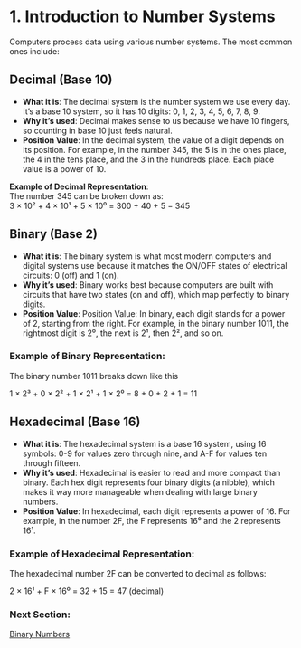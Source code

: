 # 1. Introduction to Number Systems

Computers process data using various number systems. The most common ones include:

## **Decimal (Base 10)**  
- **What it is**: The decimal system is the number system we use every day. It’s a base 10 system, so it has 10 digits: 0, 1, 2, 3, 4, 5, 6, 7, 8, 9.
- **Why it’s used**:  Decimal makes sense to us because we have 10 fingers, so counting in base 10 just feels natural.
- **Position Value**: In the decimal system, the value of a digit depends on its position. For example, in the number 345, the 5 is in the ones place, the 4 in the tens place, and the 3 in the hundreds place. Each place value is a power of 10.

**Example of Decimal Representation**:  
The number 345 can be broken down as:  
3 × 10² + 4 × 10¹ + 5 × 10⁰ = 300 + 40 + 5 = 345 

## **Binary (Base 2)**
- **What it is**: The binary system is what most modern computers and digital systems use because it matches the ON/OFF states of electrical circuits: 0 (off) and 1 (on).
- **Why it’s used**: Binary works best because computers are built with circuits that have two states (on and off), which map perfectly to binary digits.
- **Position Value**: Position Value: In binary, each digit stands for a power of 2, starting from the right. For example, in the binary number 1011, the rightmost digit is 2⁰, the next is 2¹, then 2², and so on.
  
### Example of Binary Representation:
The binary number 1011 breaks down like this

1 × 2³ + 0 × 2² + 1 × 2¹ + 1 × 2⁰ = 8 + 0 + 2 + 1 = 11

## **Hexadecimal (Base 16)**
- **What it is**: The hexadecimal system is a base 16 system, using 16 symbols: 0-9 for values zero through nine, and A-F for values ten through fifteen.
- **Why it’s used**: Hexadecimal is easier to read and more compact than binary. Each hex digit represents four binary digits (a nibble), which makes it way more manageable when dealing with large binary numbers.
- **Position Value**: In hexadecimal, each digit represents a power of 16. For example, in the number 2F, the F represents 16⁰ and the 2 represents 16¹.

### Example of Hexadecimal Representation:
The hexadecimal number 2F can be converted to decimal as follows:

2 × 16¹ + F × 16⁰ = 32 + 15 = 47 (decimal)


### Next Section: 
[Binary Numbers](https://github.com/cas65/Binary.git) 



